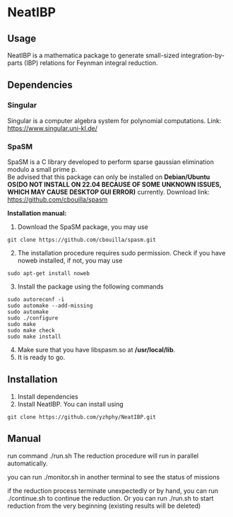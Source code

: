 # NeatIBP
## Usage
NeatIBP is a mathematica package to generate small-sized integration-by-parts (IBP) relations for Feynman integral reduction.

## Dependencies
### Singular
Singular is a computer algebra system for polynomial computations. 
Link:
https://www.singular.uni-kl.de/
### SpaSM
SpaSM is a C library developed to perform sparse gaussian elimination modulo a small prime p. <br/>
Be advised that this package can only be installed on **Debian/Ubuntu OS(DO NOT INSTALL ON 22.04 BECAUSE OF SOME UNKNOWN ISSUES, WHICH MAY CAUSE DESKTOP GUI ERROR)** currently. 
Download link:
https://github.com/cbouilla/spasm <br/>

**Installation manual:**
1. Download the SpaSM package, you may use  
```
git clone https://github.com/cbouilla/spasm.git
```
2. The installation procedure requires sudo permission. Check if you have noweb installed, if not, you may use
```
sudo apt-get install noweb
```
3. Install the package using the following commands
```
sudo autoreconf -i
sudo automake --add-missing
sudo automake
sudo ./configure
sudo make
sudo make check
sudo make install
```
4. Make sure that you have libspasm.so at **/usr/local/lib**.
5. It is ready to go.

## Installation
1. Install dependencies
2. Install NeatIBP. You can install using
```
git clone https://github.com/yzhphy/NeatIBP.git
```

## Manual


 run command
./run.sh
The reduction procedure will run in parallel automatically.

you can run 
./monitor.sh
in another terminal to see the status of missions

if the reduction process terminate unexpectedly or by hand, you can run
./continue.sh
to continue the reduction.
Or you can run 
./run.sh
to start reduction from the very beginning (existing results will be deleted)
